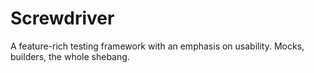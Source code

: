 # Screwdriver
A feature-rich testing framework with an emphasis on usability.  Mocks, builders, the whole shebang.

